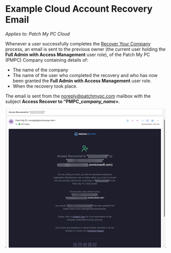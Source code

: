# Example Cloud Account Recovery Email

_Applies to: Patch My PC Cloud_

Whenever a user successfully completes the [Recover Your Company](../../cloud-administration/manage-your-cloud-company/recover-your-cloud-company.md) process, an email is sent to the previous owner (the current user holding the <strong>Full Admin with Access Management</strong> user role), of the Patch My PC (PMPC) Company containing details of:

* The name of the company
* The name of the user who completed the recovery and who has now been granted the <strong>Full Admin with Access Management</strong> user role.
* When the recovery took place.

The email is sent from the [noreply@patchmypc.com](mailto:noreply@patchmypc.com) mailbox with the subject <strong>Access Recover to “PMPC\_</strong>_<strong>company\_name</strong>_<strong>></strong>.

![Example Account Recovery Email](/_images/image-(1979).png "Example Account Recovery Email")